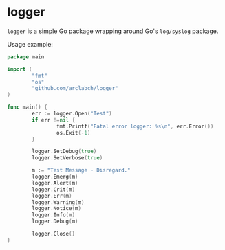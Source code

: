 logger
======

`logger` is a simple Go package wrapping around Go's `log/syslog` package.

Usage example:

```go
package main

import (
        "fmt"
        "os"
        "github.com/arclabch/logger"
)

func main() {
        err := logger.Open("Test")
        if err !=nil {
                fmt.Printf("Fatal error logger: %s\n", err.Error())
                os.Exit(-1)
        }

        logger.SetDebug(true)
        logger.SetVerbose(true)

        m := "Test Message - Disregard."
        logger.Emerg(m)
        logger.Alert(m)
        logger.Crit(m)
        logger.Err(m)
        logger.Warning(m)
        logger.Notice(m)
        logger.Info(m)
        logger.Debug(m)

        logger.Close()
}
```